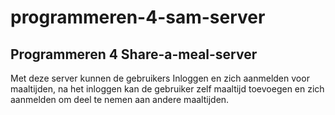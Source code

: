 # programmeren-4-sam-server



## Programmeren 4 Share-a-meal-server

Met deze server kunnen de gebruikers Inloggen en zich aanmelden voor maaltijden, na het inloggen kan de gebruiker zelf maaltijd toevoegen en zich aanmelden om deel te nemen aan andere maaltijden.



